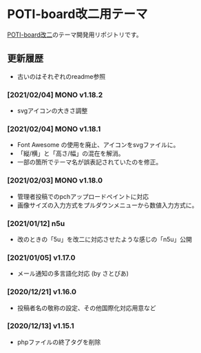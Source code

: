 # POTI-board改二用テーマ

[POTI-board改二](https://github.com/sakots/poti-kaini)のテーマ開発用リポジトリです。

## 更新履歴

- 古いのはそれぞれのreadme参照

### [2021/02/04] MONO v1.18.2

- svgアイコンの大きさ調整

### [2021/02/04] MONO v1.18.1

- Font Awesome の使用を廃止、アイコンをsvgファイルに。
- 「縦/横」と「高さ/幅」の混在を解消。
- 一部の箇所でテーマ名が誤表記されていたのを修正。

### [2021/02/03] MONO v1.18.0

- 管理者投稿でのpchアップロードペイントに対応
- 画像サイズの入力方式をプルダウンメニューから数値入力方式に。

### [2021/01/12] n5u

- 改のときの「5u」を改二に対応させたような感じの「n5u」公開

### [2021/01/05] v1.17.0

- メール通知の多言語化対応 (by さとぴあ)

### [2020/12/21] v1.16.0

- 投稿者名の敬称の設定、その他国際化対応用意など

### [2020/12/13] v1.15.1

- phpファイルの終了タグを削除
